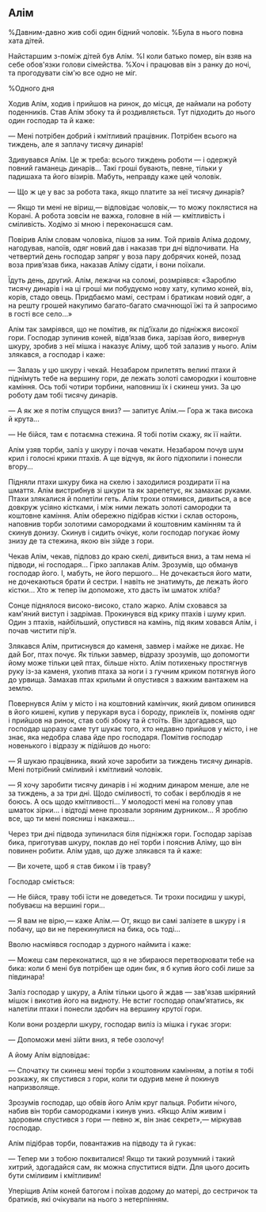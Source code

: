 ## Алім

%Давним-давно жив собі один бідний чоловік.
%Була в нього повна хата дітей.

Найстаршим з-поміж дітей був Алім.
%І коли батько помер, він взяв на себе обов'язки голови сімейства.
%Хоч і працював він з ранку до ночі, та прогодувати сім'ю все одно не міг.

%Одного дня 

Ходив Алім, ходив і прийшов на ринок, до місця, де наймали на роботу поденників.
Став Алім збоку та й роздивляється.
Тут підходить до нього один господар та й каже:

— Мені потрібен добрий і кмітливий працівник.
Потрібен всього на тиждень, але я заплачу тисячу динарів!

Здивувався Алім.
Це ж треба: всього тиждень роботи — і одержуй повний гаманець динарів...
Такі гроші бувають, певне, тільки у падишаха та його візирів.
Мабуть, неправду каже цей чоловік.

— Що ж це у вас за робота така, якщо платите за неї тисячу динарів?

— Якщо ти мені не віриш,— відповідає чоловік,— то можу поклястися на Корані.
А робота зовсім не важка, головне в ній — кмітливість і сміливість.
Ходімо зі мною і переконаєшся сам.

Повірив Алім словам чоловіка, пішов за ним.
Той привів Аліма додому, нагодував, напоїв, одяг новий дав і наказав три дні відпочивати.
На четвертий день господар запряг у воза пару добрячих коней, позад воза прив’язав бика, наказав Аліму сідати, і вони поїхали.

Їдуть день, другий.
Алім, лежачи на соломі, розмріявся: «Зароблю тисячу динарів і на ці гроші ми побудуємо нову хату, купимо коней, віз, корів, стадо овець.
Придбаємо мамі, сестрам і братикам новий одяг, а на решту грошей накупимо багато-багато смачнющої їжі та й запросимо в гості все село...»

Алім так замріявся, що не помітив, як під’їхали до підніжжя високої гори.
Господар зупинив коней, відв’язав бика, зарізав його, вивернув шкуру, зробив з неї мішка і наказує Аліму, щоб той залазив у нього.
Алім злякався, а господар і каже:

— Залазь у цю шкуру і чекай.
Незабаром прилетять великі птахи й піднімуть тебе на вершину гори, де лежать золоті самородки і коштовне каміння.
Ось тобі чотири торбини, наповниш їх і скинеш униз.
За цю роботу дам тобі тисячу динарів.

— А як же я потім спущуся вниз? — запитує Алім.— Гора ж така висока й крута...

— Не бійся, там є потаємна стежина.
Я тобі потім скажу, як її найти.

Алім узяв торби, заліз у шкуру і почав чекати.
Незабаром почув шум крил і голосні крики птахів.
А ще відчув, як його підхопили і понесли вгору...

Підняли птахи шкуру бика на скелю і заходилися роздирати її на шмаття.
Алім вистрибнув зі шкури та як зарепетує, як замахає руками.
Птахи злякалися й полетіли геть.
Алім трохи отямився, дивиться, а все довкруж усіяно кістками, і між ними лежать золоті самородки та коштовне каміння.
Алім обережно підібрав кістки і склав осторонь, наповнив торби золотими самородками й коштовним камінням та й скинув донизу.
Скинув і сидить очікує, коли господар погукає йому знизу де та стежина, якою він зійде з гори.

Чекав Алім, чекав, підповз до краю скелі, дивиться вниз, а там нема ні підводи, ні господаря...
Гірко заплакав Алім.
Зрозумів, що обманув господар його.
І, мабуть, не його першого...
Не дочекається його мати, не дочекаються брати й сестри.
І навіть не знатимуть, де лежать його кістки...
Хто ж тепер їм допоможе, хто дасть їм шматок хліба?

Сонце піднялося високо-високо, стало жарко.
Алім сховався за кам'яний виступ і задрімав.
Прокинувся від крику птахів і шуму крил.
Один з птахів, найбільший, опустився на камінь, під яким ховався Алім, і почав чистити пір’я.

Злякався Алім, притиснувся до каменя, завмер і майже не дихає.
Не дай Бог, птах почує.
Як тільки завмер, відразу зрозумів, що допомогти йому може тільки цей птах, більше ніхто.
Алім потихеньку простягнув руку із-за каменя, ухопив птаха за ноги і з гучним криком потягнув його до урвища.
Замахав птах крильми й опустився з важким вантажем на землю.

Повернувся Алім у місто і на коштовний камінчик, який дивом опинився в його кишені, купив у перукаря вуса і бороду, приклеїв їх, поміняв одяг і прийшов на ринок, став собі збоку та й стоїть.
Він здогадався, що господар щоразу саме тут шукає того, хто недавно прийшов у місто, і не знає, яка недобра слава йде про господаря.
Помітив господар новенького і відразу ж підійшов до нього:

— Я шукаю працівника, який хоче заробити за тиждень тисячу динарів.
Мені потрібний сміливий і кмітливий чоловік.

— Я хочу заробити тисячу динарів і ні жодним динаром менше, але не за тиждень, а за три дні.
Щодо сміливості, то собак і верблюдів я не боюсь.
А ось щодо кмітливості...
У молодості мені на голову упав шматок зірки... і відтоді мене прозвали зоряним дурником...
Я зроблю все, що ти мені поясниш і накажеш...

Через три дні підвода зупинилася біля підніжжя гори.
Господар зарізав бика, приготував шкуру, поклав до неї торби і пояснив Аліму, що він повинен робити.
Алім удав, що дуже злякався та й каже:

— Ви хочете, щоб я став биком і їв траву?

Господар сміється:

— Не бійся, траву тобі їсти не доведеться.
Ти трохи посидиш у шкурі, побуваєш на вершині гори...

— Я вам не вірю,— каже Алім.— От, якщо ви самі залізете в шкуру і я побачу, що ви не перекинулися на бика, ось тоді...

Вволю насміявся господар з дурного наймита і каже:

— Можеш сам переконатися, що я не збираюся перетворювати тебе на бика: коли б мені був потрібен ще один бик, я б купив його собі лише за півдинара!

Заліз господар у шкуру, а Алім тільки цього й ждав — зав'язав шкіряний мішок і викотив його на видноту.
Не встиг господар опам’ятатись, як налетіли птахи і понесли здобич на вершину крутої гори.

Коли вони роздерли шкуру, господар виліз із мішка і гукає згори:

— Допоможи мені зійти вниз, я тебе озолочу!

А йому Алім відповідає:

— Спочатку ти скинеш мені торби з коштовним камінням, а потім я тобі розкажу, як спустився з гори, коли ти одурив мене й покинув напризволяще.

Зрозумів господар, що обвів його Алім круг пальця.
Робити нічого, набив він торби самородками і кинув униз.
«Якщо Алім живим і здоровим спустився з гори — певно ж, він знає секрет»,— міркував господар.

Алім підібрав торби, повантажив на підводу та й гукає:

— Тепер ми з тобою поквиталися!
Якщо ти такий розумний і такий хитрий, здогадайся сам, як можна спуститися відти.
Для цього досить бути сміливим і кмітливим!

Уперіщив Алім коней батогом і поїхав додому до матері, до сестричок та братиків, які очікували на нього з нетерпінням.
